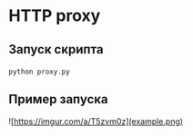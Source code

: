 # HTTP proxy

## Запуск скрипта
`python proxy.py`


## Пример запуска
![https://imgur.com/a/T5zvm0z](example.png)
